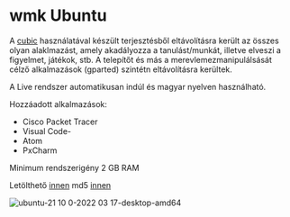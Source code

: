 # wmk Ubuntu

A [cubic](https://github.com/PJ-Singh-001/Cubic) használatával készült terjesztésből eltávolításra került  az összes olyan alaklmazást, amely akadályozza a tanulást/munkát, illetve elveszi a figyelmet, játékok, stb.
A telepítőt és más a merevlemezmanipulálsását célző alkalmazások (gparted) szintétn eltávolításra kerültek.

A Live rendszer automatikusan indúl és magyar nyelven használható.

Hozzáadott alkalmazások:
- Cisco Packet Tracer
- Visual Code-
- Atom
- PxCharm

Minimum rendszerigény 2 GB RAM

Letölthető [innen](https://mega.nz/file/4wBChDDB#fKLFRV8NL4gjtRrtN-c_2M5C8rFSm-OEgXSpioZ1QRs)
md5 [innen](https://mega.nz/file/Yh4ymboY#KHa4mLsV_xX7d5C8dNdvsBWf2vgUI_WUlmTmNTRE8RI)

![ubuntu-21 10 0-2022 03 17-desktop-amd64](https://user-images.githubusercontent.com/53403093/225569458-48d2db05-2ccb-4cf6-b166-c2e05670df84.png)
